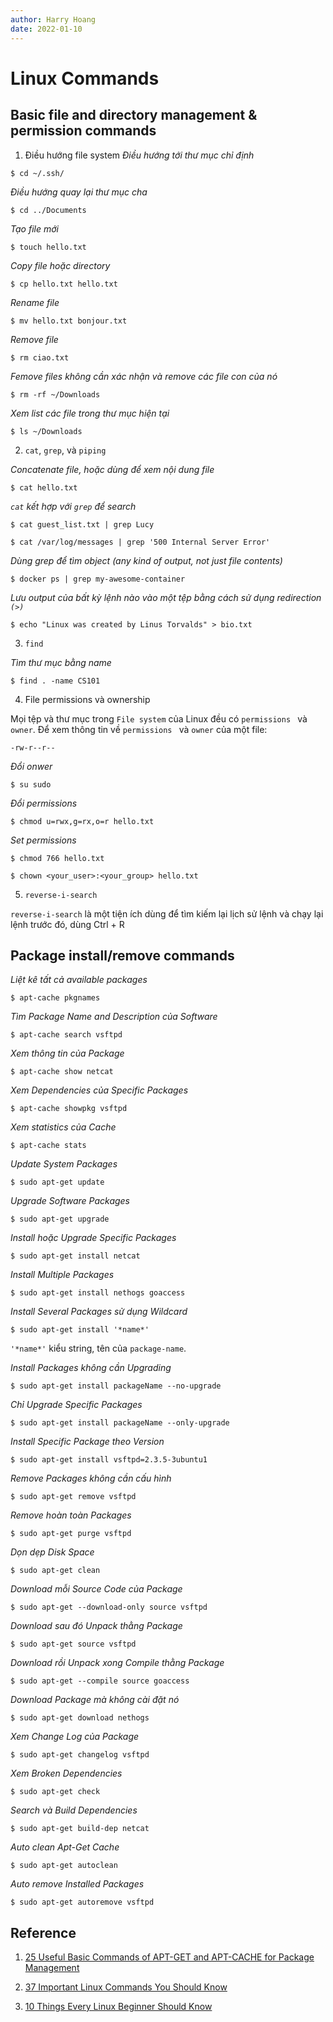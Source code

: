 ```yaml
---
author: Harry Hoang
date: 2022-01-10
---
```


# Linux Commands

## Basic file and directory management & permission commands
1. Điều hướng file system
*Điều hướng tới thư mục chỉ định*

```
$ cd ~/.ssh/
```

*Điều hướng quay lại thư mục cha*

```
$ cd ../Documents
```

*Tạo file mới*

```
$ touch hello.txt
```

*Copy file hoặc directory*

```
$ cp hello.txt hello.txt
```

*Rename file*

```
$ mv hello.txt bonjour.txt
```

*Remove file*

```
$ rm ciao.txt
```

*Femove files không cần xác nhận và remove các file con của nó*

```
$ rm -rf ~/Downloads
```

*Xem list các file trong thư mục hiện tại*

```
$ ls ~/Downloads
```

2. `cat`, `grep`, và `piping`

*Concatenate file, hoặc dùng để xem nội dung file*

```
$ cat hello.txt
```

*`cat` kết hợp với `grep` để search*
```
$ cat guest_list.txt | grep Lucy
```

```
$ cat /var/log/messages | grep '500 Internal Server Error'
```

*Dùng grep để tìm object (any kind of output, not just file contents)*

```
$ docker ps | grep my-awesome-container
```

*Lưu output của bất kỳ lệnh nào vào một tệp bằng cách sử dụng redirection `(>)`*

```
$ echo "Linux was created by Linus Torvalds" > bio.txt
```

3. `find`

*Tìm thư mục bằng name*

```
$ find . -name CS101
```

4. File permissions và ownership

Mọi tệp và thư mục trong `File system` của Linux đều có `permissions ` và `owner`. Để xem thông tin về `permissions ` và `owner` của một file:

```
-rw-r--r--
```

*Đổi onwer*

```
$ su sudo
```

*Đổi permissions*

```
$ chmod u=rwx,g=rx,o=r hello.txt
```

*Set permissions*

```
$ chmod 766 hello.txt
```

```
$ chown <your_user>:<your_group> hello.txt
```

5. `reverse-i-search`

`reverse-i-search` là một tiện ích dùng để tìm kiếm lại lịch sử lệnh và chạy lại lệnh trước đó, dùng Ctrl + R

## Package install/remove commands

*Liệt kê tất cả available packages*

```
$ apt-cache pkgnames
```

*Tìm Package Name and Description của Software*

```
$ apt-cache search vsftpd
```


*Xem thông tin của Package*

```
$ apt-cache show netcat
```

*Xem Dependencies của Specific Packages*

```
$ apt-cache showpkg vsftpd
```

*Xem statistics của Cache*

```
$ apt-cache stats
```

*Update System Packages*
```
$ sudo apt-get update
```

*Upgrade Software Packages*

```
$ sudo apt-get upgrade
```

*Install hoặc Upgrade Specific Packages*

```
$ sudo apt-get install netcat
```

*Install Multiple Packages*

```
$ sudo apt-get install nethogs goaccess
```

*Install Several Packages sử dụng Wildcard*

```
$ sudo apt-get install '*name*'
```

 `'*name*'` kiểu string, tên của `package-name`.

*Install Packages không cần Upgrading*

```
$ sudo apt-get install packageName --no-upgrade
```

*Chỉ Upgrade Specific Packages*

```
$ sudo apt-get install packageName --only-upgrade
```

*Install Specific Package theo Version*

```
$ sudo apt-get install vsftpd=2.3.5-3ubuntu1
```

*Remove Packages không cần cấu hình*

```
$ sudo apt-get remove vsftpd
```

*Remove hoàn toàn Packages*

```
$ sudo apt-get purge vsftpd
```

*Dọn dẹp Disk Space*

```
$ sudo apt-get clean
```

*Download mỗi Source Code của Package*

```
$ sudo apt-get --download-only source vsftpd
```

*Download sau đó Unpack thằng Package*
```
$ sudo apt-get source vsftpd
```

*Download rồi Unpack xong Compile thằng Package*

```
$ sudo apt-get --compile source goaccess
```

*Download Package mà không cài đặt nó*

```
$ sudo apt-get download nethogs
```

*Xem Change Log của Package*

```
$ sudo apt-get changelog vsftpd
```

*Xem Broken Dependencies*

```
$ sudo apt-get check
```

*Search và Build Dependencies*

```
$ sudo apt-get build-dep netcat
```

*Auto clean Apt-Get Cache*

```
$ sudo apt-get autoclean
```

*Auto remove Installed Packages*

```
$ sudo apt-get autoremove vsftpd
```


## Reference
1. [25 Useful Basic Commands of APT-GET and APT-CACHE for Package Management](https://www.tecmint.com/useful-basic-commands-of-apt-get-and-apt-cache-for-package-management/)

2. [37 Important Linux Commands You Should Know](https://www.howtogeek.com/412055/37-important-linux-commands-you-should-know/)

3. [10 Things Every Linux Beginner Should Know](https://www.codementor.io/linux/tutorial/10-things-every-linux-beginner-should-know)